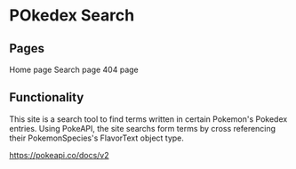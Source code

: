 # POkedex Search
## Pages
Home page
Search page
404 page

## Functionality
This site is a search tool to find terms written in certain Pokemon's Pokedex entries.
Using PokeAPI, the site searchs form terms by cross referencing their PokemonSpecies's FlavorText object type.

https://pokeapi.co/docs/v2 
